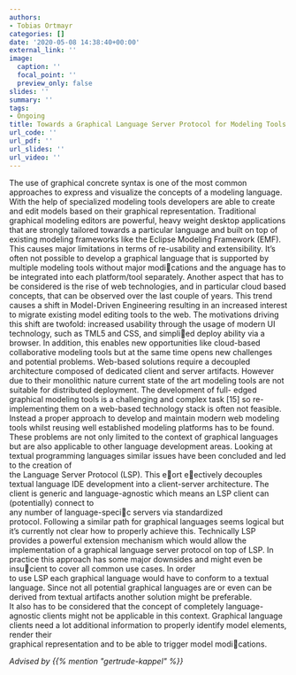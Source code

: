 ```yaml
---
authors:
- Tobias Ortmayr
categories: []
date: '2020-05-08 14:38:40+00:00'
external_link: ''
image:
  caption: ''
  focal_point: ''
  preview_only: false
slides: ''
summary: ''
tags:
- Ongoing
title: Towards a Graphical Language Server Protocol for Modeling Tools
url_code: ''
url_pdf: ''
url_slides: ''
url_video: ''
---
```


The use of graphical concrete syntax is one of the most common approaches to&nbsp;express and visualize the concepts of a modeling language. With the help of specialized modeling tools developers are able to create and edit models based on&nbsp;their graphical representation. Traditional graphical modeling editors are&nbsp;powerful, heavy weight desktop applications that are strongly tailored towards&nbsp;a particular language and built on top of existing modeling frameworks like the&nbsp;Eclipse Modeling Framework (EMF). This causes major limitations in terms&nbsp;of re-usability and extensibility. It’s often not possible to develop a graphical&nbsp;language that is supported by multiple modeling tools without major modications and the anguage has to be integrated into each platform/tool separately.&nbsp;Another aspect that has to be considered is the rise of web technologies, and&nbsp;in particular cloud based concepts, that can be observed over the last couple&nbsp;of years. This trend causes a shift in Model-Driven Engineering resulting in an&nbsp;increased interest to migrate existing model editing tools to the web. The motivations driving this shift are twofold: increased usability through the usage of&nbsp;modern UI technology, such as TML5 and CSS, and simplied deploy ability&nbsp;via a browser. In addition, this enables new opportunities like cloud-based collaborative modeling tools but at the same time opens new challenges and potential&nbsp;problems. Web-based solutions require a decoupled architecture composed of&nbsp;dedicated client and server artifacts. However due to their monolithic nature&nbsp;current state of the art modeling tools are not suitable for distributed deployment. The development of full- edged graphical modeling tools is a challenging&nbsp;and complex task \[15\] so re-implementing them on a web-based technology stack&nbsp;is often not feasible. Instead a proper approach to develop and maintain modern&nbsp;web modeling tools whilst reusing well established modeling platforms has to be&nbsp;found.  
 These problems are not only limited to the context of graphical languages but&nbsp;are also applicable to other language development areas. Looking at textual programming languages similar issues have been concluded and led to the creation of  
 the Language Server Protocol (LSP). This eort eectively decouples textual&nbsp;language IDE development into a client-server architecture. The client is generic&nbsp;and language-agnostic which means an LSP client can (potentially) connect to  
 any number of language-specic servers via standardized protocol.&nbsp;Following a similar path for graphical languages seems logical but it’s currently&nbsp;not clear how to properly achieve this. Technically LSP provides a powerful&nbsp;extension mechanism which would allow the implementation of a graphical language server protocol on top of LSP. In practice this approach has some major&nbsp;downsides and might even be insucient to cover all common use cases. In order  
 to use LSP each graphical language would have to conform to a textual language. Since not all potential graphical languages are or even can be derived&nbsp;from textual artifacts another solution might be preferable.  
 It also has to be considered that the concept of completely language-agnostic&nbsp;clients might not be applicable in this context. Graphical language clients need&nbsp;a lot additional information to properly identify model elements, render their  
 graphical representation and to be able to trigger model modications.

*Advised by {{% mention "gertrude-kappel" %}}*
